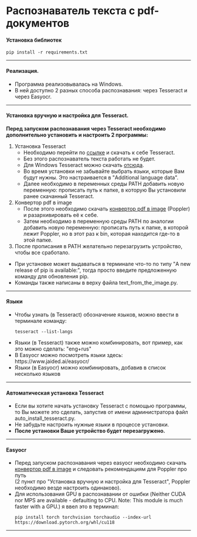 # Распознаватель текста с pdf-документов

<h4>Установка библиотек</h4>

```
pip install -r requirements.txt
```

<hr>

<h4>Реализация.</h4>
<ul>
    <li>
        Программа реализовывалась на Windows.
    </li>
    <li>
        В ней доступно 2 разных способа распознавания: через Tesseract и через Easyocr.
    </li>
</ul>
<hr>

<h4>Установка вручную и настройка для Tesseract.</h4>
<b>Перед запуском распознавания через Tesseract необходимо дополнительно установить и настроить 2 программы:</b>

<ol>
  <li>
    Установка Tesseract
    <ul>
      <li>Необходимо перейти по <a href="https://tesseract-ocr.github.io/tessdoc/Installation.html">ссылке</a> и скачать к себе Tesseract.</li>
      <li>Без этого распознаватель текста работать не будет.</li>
      <li>Для Windows Tesseract можно скачать <a href="https://github.com/UB-Mannheim/tesseract/wiki">отсюда</a>.</li>
      <li>Во время установки не забывайте выбрать языки, которые Вам будут нужны. Это настраивается в "Additional language data".</li>
      <li>Далее необходимо в переменных среды PATH добавить новую переменную: прописать путь к папке, в которую Вы установили ранее скачанный Tesseract.</li>
    </ul>
  </li>
  <li>
    Конвертор pdf в image
    <ul>
      <li>После этого необходимо скачать <a href="https://github.com/oschwartz10612/poppler-windows/releases">конвертор pdf в image</a> (Poppler) и разархивировать её к себе.</li>
      <li>Затем необходимо в переменную среды PATH по аналогии добавить новую переменную: прописать путь к папке, в которой лежит Poppler, но в этот раз к bin, которая находится где-то в этой папке.</li>
    </ul>
  </li>
  <li>После прописания в PATH желательно перезагрузить устройство, чтобы все сработало.</li>
</ol>

<ul>
    <li>
        При установке может выдаваться в терминале что-то по типу "A new release of pip is available:", тогда просто введите предложенную команду для обновления pip.
    </li>
    <li>
        Команды также написаны в верху файла text_from_the_image.py.
    </li>
</ul>
<hr>


<h4>Языки</h4>

<ul>
<li>
Чтобы узнать (в Tesseract) обозначение языков, можно ввести в терминале команду:

```
tesseract --list-langs
```
    
</li>
<li>Языки (в Tesseract) также можно комбинировать, вот пример, как это можно сделать: "eng+rus"</li>
<li>В Easyocr можно посмотреть языки здесь: https://www.jaided.ai/easyocr/</li>
<li>Языки (в Easyocr) можно комбинировать, добавив в список несколько языков</li>
</ul>




<hr>
<h4>Автоматическая установка Tesseract</h4>
<ul>
    <li>
        Если вы хотите начать установку Tesseract с помощью программы, то Вы можете это сделать, запустив от имени администратора файл auto_install_tesseract.py.
    </li>
    <li>
        Не забудьте настроить нужные языки в процессе установки.
    </li>
    <li>
        <b>После установки Ваше устройство будет перезагружено.</b>
    </li>
</ul>


<hr>
<h4>Easyocr</h4>
<ul>
    <li>
        Перед запуском распознавания через easyocr необходимо скачать <a href="https://github.com/oschwartz10612/poppler-windows/releases">конвертор pdf в image</a> и следовать рекомендациям для Poppler про путь<br>(2 пункт про "Установка вручную и настройка для Tesseract", Poppler необходимо везде настроить одинаково).
    </li>
    <li>
        Для использования GPU в распознавании от ошибки (Neither CUDA nor MPS are available - defaulting to CPU. Note: This module is much faster with a GPU.) я ввел это в терминал:

```
pip install torch torchvision torchaudio --index-url https://download.pytorch.org/whl/cu118
```
    
</li>


</ul>
<hr>